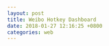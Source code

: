 ```yaml
---
layout: post
title: Weibo Hotkey Dashboard
date: 2018-01-27 12:16:25 +0800
categories: web
---
```


<!--<div id="weibo_1w" style="width: 100%; min-height: 600px"></div>-->
<div id="weibo_12h" style="width: 100%; min-height: 600px"></div>
<div id="weibo_1d" style="width: 100%; min-height: 600px"></div>
<script type="text/javascript">
// 基于准备好的dom，初始化echarts实例
//var weibo_1w_chart = echarts.init(document.getElementById('weibo_1w'));
var weibo_12h_chart = echarts.init(document.getElementById('weibo_12h'));
var weibo_1d_chart = echarts.init(document.getElementById('weibo_1d'));

function updateChart(param,element,title,endpoint) {
$.getJSON('http://feed.genghuiluo.cn/weibo/'+endpoint+'.json?'+param, function(data){


	var xdata = [];
	var ydata = [];

	$.each( data, function( key, val ) {
		xdata.push(val.key_text);	
		ydata.push(val.point);	
        });

  	var option = {
            title: {
                text: title,
		textStyle: {  
        		fontWeight: 'normal',              //标题颜色  
        		color: 'black'  
    		} 
            },
            tooltip: {},
            grid: {
                y2: 140
            },
            xAxis: {
                data: xdata,
		axisLine:{  
                    lineStyle:{  
                        color:'black',  
                        width: 2
                    }  
                },
		axisLabel: {
			interval: 0, //横轴信息全部显示
                	rotate: -30,
                }
            },
            yAxis: {
            	axisLine:{  
                    lineStyle:{  
                        color:'black',  
                        width: 2  
                    }  
                },
                splitNumber: 10
            },
            series: [{
                name: '热度',
                type: 'bar',
                itemStyle: {
                normal: {
　　　　　　　　//好，这里就是重头戏了，定义一个list，然后根据所以取得不同的值，这样就实现了，
                        color: function(params) {
                            // build a color map as your need.
                            var colorList = [
                              '#C1232B','#B5C334','#FCCE10','#E87C25','#27727B',
                               '#FE8463','#9BCA63','#FAD860','#F3A43B','#60C0DD',
                               '#D7504B','#C6E579','#F4E001','#F0805A','#26C0C0'
                            ];
                            return colorList[params.dataIndex]
                        },
　　　　　　　　　　　　　　//以下为是否显示，显示位置和显示格式的设置了
                        label: {
                            show: true,
                            position: 'top',
                            formatter: '{c}\n'
                        }
                    }
                },
　　　　　　　　//设置柱的宽度，要是数据太少，柱子太宽不美观~
　　　　　　　　barWidth: 50,
                data: ydata,
            }]
        };
  
	element.setOption(option);

	})
}

$(document).ready(function() {
    //updateChart(7,weibo_1w_chart,'微博实时 top10 关键字(最近1周)');
    updateChart('hour=6',weibo_12h_chart,'6小时内下降最快的#hash tag#','max_change');
    updateChart('day=1',weibo_1d_chart,'一天内最具人气的#hash tag#','realtimehot');
});

//refresh each 300s
var refresh=window.setInterval(function(){
    //updateChart(7,weibo_1w_chart,'微博实时 top10 关键字(最近1周)');
    updateChart('hour=6',weibo_12h_chart,'6小时内下降最快的#hash tag#','max_change');
    updateChart('day=1',weibo_1d_chart,'一天内最具人气的#hash tag#','realtimehot');
},300000);        

</script>
